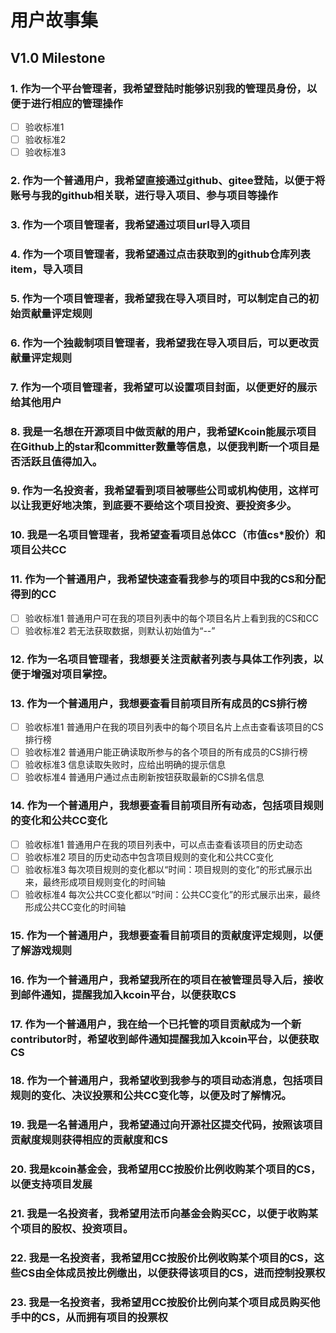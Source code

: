 # 用户故事集
## V1.0 Milestone
### 1. 作为一个平台管理者，我希望登陆时能够识别我的管理员身份，以便于进行相应的管理操作
- [ ] 验收标准1
- [ ] 验收标准2
- [ ] 验收标准3
### 2. 作为一个普通用户，我希望直接通过github、gitee登陆，以便于将账号与我的github相关联，进行导入项目、参与项目等操作
### 3. 作为一个项目管理者，我希望通过项目url导入项目
### 4. 作为一个项目管理者，我希望通过点击获取到的github仓库列表item，导入项目
### 5. 作为一个项目管理者，我希望我在导入项目时，可以制定自己的初始贡献量评定规则
### 6. 作为一个独裁制项目管理者，我希望我在导入项目后，可以更改贡献量评定规则
### 7. 作为一个项目管理者，我希望可以设置项目封面，以便更好的展示给其他用户
### 8. 我是一名想在开源项目中做贡献的用户，我希望Kcoin能展示项目在Github上的star和committer数量等信息，以便我判断一个项目是否活跃且值得加入。
### 9. 作为一名投资者，我希望看到项目被哪些公司或机构使用，这样可以让我更好地决策，到底要不要给这个项目投资、要投资多少。
### 10. 我是一名项目管理者，我希望查看项目总体CC（市值cs*股价）和项目公共CC
### 11. 作为一个普通用户，我希望快速查看我参与的项目中我的CS和分配得到的CC
- [ ] 验收标准1 普通用户可在我的项目列表中的每个项目名片上看到我的CS和CC
- [ ] 验收标准2 若无法获取数据，则默认初始值为“--”
### 12. 作为一名项目管理者，我想要关注贡献者列表与具体工作列表，以便于增强对项目掌控。
### 13. 作为一个普通用户，我想要查看目前项目所有成员的CS排行榜
- [ ] 验收标准1 普通用户在我的项目列表中的每个项目名片上点击查看该项目的CS排行榜
- [ ] 验收标准2 普通用户能正确读取所参与的各个项目的所有成员的CS排行榜
- [ ] 验收标准3 信息读取失败时，应给出明确的提示信息
- [ ] 验收标准4 普通用户通过点击刷新按钮获取最新的CS排名信息
### 14. 作为一个普通用户，我想要查看目前项目所有动态，包括项目规则的变化和公共CC变化
- [ ] 验收标准1 普通用户在我的项目列表中，可以点击查看该项目的历史动态
- [ ] 验收标准2 项目的历史动态中包含项目规则的变化和公共CC变化
- [ ] 验收标准3 每次项目规则的变化都以“时间：项目规则的变化”的形式展示出来，最终形成项目规则变化的时间轴
- [ ] 验收标准4 每次公共CC变化都以“时间：公共CC变化”的形式展示出来，最终形成公共CC变化的时间轴
### 15. 作为一个普通用户，我想要查看目前项目的贡献度评定规则，以便了解游戏规则
### 16. 作为一个普通用户，我希望我所在的项目在被管理员导入后，接收到邮件通知，提醒我加入kcoin平台，以便获取CS
### 17. 作为一个普通用户，我在给一个已托管的项目贡献成为一个新contributor时，希望收到邮件通知提醒我加入kcoin平台，以便获取CS
### 18. 作为一个普通用户，我希望收到我参与的项目动态消息，包括项目规则的变化、决议投票和公共CC变化等，以便及时了解情况。
### 19. 我是一名普通用户，我希望通过向开源社区提交代码，按照该项目贡献度规则获得相应的贡献度和CS
### 20. 我是kcoin基金会，我希望用CC按股价比例收购某个项目的CS，以便支持项目发展
### 21. 我是一名投资者，我希望用法币向基金会购买CC，以便于收购某个项目的股权、投资项目。
### 22. 我是一名投资者，我希望用CC按股价比例收购某个项目的CS，这些CS由全体成员按比例缴出，以便获得该项目的CS，进而控制投票权
### 23. 我是一名投资者，我希望用CC按股价比例向某个项目成员购买他手中的CS，从而拥有项目的投票权